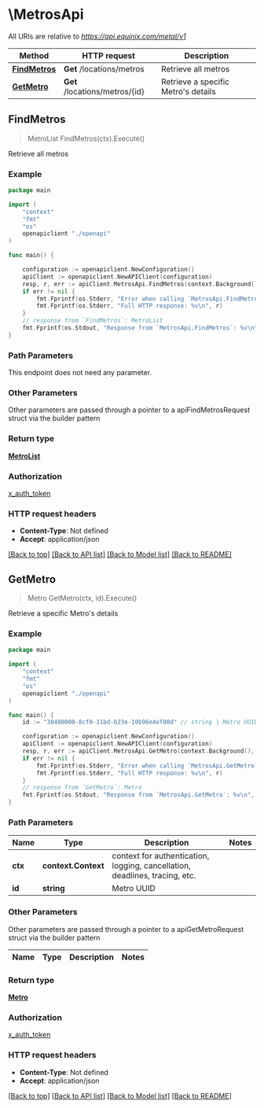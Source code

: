 # \MetrosApi

All URIs are relative to *https://api.equinix.com/metal/v1*

Method | HTTP request | Description
------------- | ------------- | -------------
[**FindMetros**](MetrosApi.md#FindMetros) | **Get** /locations/metros | Retrieve all metros
[**GetMetro**](MetrosApi.md#GetMetro) | **Get** /locations/metros/{id} | Retrieve a specific Metro&#39;s details



## FindMetros

> MetroList FindMetros(ctx).Execute()

Retrieve all metros



### Example

```go
package main

import (
    "context"
    "fmt"
    "os"
    openapiclient "./openapi"
)

func main() {

    configuration := openapiclient.NewConfiguration()
    apiClient := openapiclient.NewAPIClient(configuration)
    resp, r, err := apiClient.MetrosApi.FindMetros(context.Background()).Execute()
    if err != nil {
        fmt.Fprintf(os.Stderr, "Error when calling `MetrosApi.FindMetros``: %v\n", err)
        fmt.Fprintf(os.Stderr, "Full HTTP response: %v\n", r)
    }
    // response from `FindMetros`: MetroList
    fmt.Fprintf(os.Stdout, "Response from `MetrosApi.FindMetros`: %v\n", resp)
}
```

### Path Parameters

This endpoint does not need any parameter.

### Other Parameters

Other parameters are passed through a pointer to a apiFindMetrosRequest struct via the builder pattern


### Return type

[**MetroList**](MetroList.md)

### Authorization

[x_auth_token](../README.md#x_auth_token)

### HTTP request headers

- **Content-Type**: Not defined
- **Accept**: application/json

[[Back to top]](#) [[Back to API list]](../README.md#documentation-for-api-endpoints)
[[Back to Model list]](../README.md#documentation-for-models)
[[Back to README]](../README.md)


## GetMetro

> Metro GetMetro(ctx, id).Execute()

Retrieve a specific Metro's details



### Example

```go
package main

import (
    "context"
    "fmt"
    "os"
    openapiclient "./openapi"
)

func main() {
    id := "38400000-8cf0-11bd-b23e-10b96e4ef00d" // string | Metro UUID

    configuration := openapiclient.NewConfiguration()
    apiClient := openapiclient.NewAPIClient(configuration)
    resp, r, err := apiClient.MetrosApi.GetMetro(context.Background(), id).Execute()
    if err != nil {
        fmt.Fprintf(os.Stderr, "Error when calling `MetrosApi.GetMetro``: %v\n", err)
        fmt.Fprintf(os.Stderr, "Full HTTP response: %v\n", r)
    }
    // response from `GetMetro`: Metro
    fmt.Fprintf(os.Stdout, "Response from `MetrosApi.GetMetro`: %v\n", resp)
}
```

### Path Parameters


Name | Type | Description  | Notes
------------- | ------------- | ------------- | -------------
**ctx** | **context.Context** | context for authentication, logging, cancellation, deadlines, tracing, etc.
**id** | **string** | Metro UUID | 

### Other Parameters

Other parameters are passed through a pointer to a apiGetMetroRequest struct via the builder pattern


Name | Type | Description  | Notes
------------- | ------------- | ------------- | -------------


### Return type

[**Metro**](Metro.md)

### Authorization

[x_auth_token](../README.md#x_auth_token)

### HTTP request headers

- **Content-Type**: Not defined
- **Accept**: application/json

[[Back to top]](#) [[Back to API list]](../README.md#documentation-for-api-endpoints)
[[Back to Model list]](../README.md#documentation-for-models)
[[Back to README]](../README.md)

